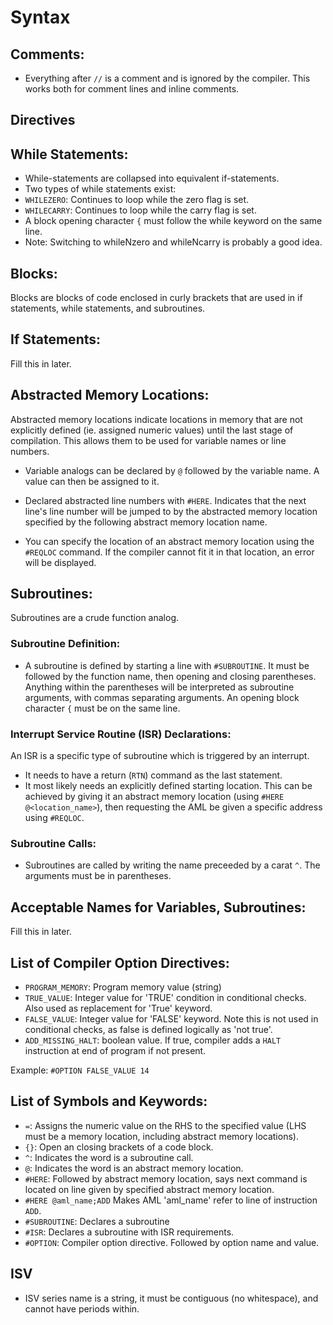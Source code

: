 # Syntax

## Comments:

* Everything after `//` is a comment and is ignored by the compiler. This works both for comment lines and inline comments.

## Directives



## While Statements:

* While-statements are collapsed into equivalent if-statements.
* Two types of while statements exist:
 * `WHILEZERO`: Continues to loop while the zero flag is set.
 * `WHILECARRY`: Continues to loop while the carry flag is set.
* A block opening character `{` must follow the while keyword on the same line.
 * Note: Switching to whileNzero and whileNcarry is probably a good idea.

## Blocks:

Blocks are blocks of code enclosed in curly brackets that are used in if statements, while statements, and subroutines.

## If Statements:

Fill this in later.

## Abstracted Memory Locations:

Abstracted memory locations indicate locations in memory that are not explicitly defined (ie. assigned numeric values) until the last stage of compilation. This allows them to be used for variable names or line numbers.

* Variable analogs can be declared by `@` followed by the variable name. A value can then be assigned to it.

* Declared abstracted line numbers with `#HERE`. Indicates that the next line's line number will be jumped to by the abstracted memory location specified by the following abstract memory location name.

* You can specify the location of an abstract memory location using the `#REQLOC` command. If the compiler cannot fit it in that location, an error will be displayed.

## Subroutines:

Subroutines are a crude function analog.

### Subroutine Definition:

* A subroutine is defined by starting a line with `#SUBROUTINE`. It must be followed by the function name, then opening and closing parentheses. Anything within the parentheses will be interpreted as subroutine arguments, with commas separating arguments. An opening block character `{` must be on the same line.

### Interrupt Service Routine (ISR) Declarations:

An ISR is a specific type of subroutine which is triggered by an interrupt.

* It needs to have a return (`RTN`) command as the last statement.
* It most likely needs an explicitly defined starting location. This can be achieved by giving it an abstract memory location (using `#HERE @<location_name>`), then requesting the AML be given a specific address using `#REQLOC`.

### Subroutine Calls:

* Subroutines are called by writing the name preceeded by a carat `^`. The arguments must be in parentheses.

## Acceptable Names for Variables, Subroutines:

Fill this in later.

## List of Compiler Option Directives:

* `PROGRAM_MEMORY`: Program memory value (string)
* `TRUE_VALUE`: Integer value for 'TRUE' condition in conditional checks. Also used as replacement for 'True' keyword.
* `FALSE_VALUE`: Integer value for 'FALSE' keyword. Note this is not used in conditional checks, as false is defined logically as 'not true'.
* `ADD_MISSING_HALT`: boolean value. If true, compiler adds a `HALT` instruction at end of program if not present.

Example: `#OPTION FALSE_VALUE 14`


## List of Symbols and Keywords:

* `=`: Assigns the numeric value on the RHS to the specified value (LHS must be a memory location, including abstract memory locations).
* `{}`: Open an closing brackets of a code block.
* `^`: Indicates the word is a subroutine call.
* `@`: Indicates the word is an abstract memory location.
* `#HERE`: Followed by abstract memory location, says next command is located on line given by specified abstract memory location.
 * `#HERE @aml_name;ADD` Makes AML 'aml_name' refer to line of instruction `ADD`.
* `#SUBROUTINE`: Declares a subroutine
* `#ISR`: Declares a subroutine with ISR requirements.
* `#OPTION`: Compiler option directive. Followed by option name and value.

## ISV

* ISV series name is a string, it must be contiguous (no whitespace), and cannot have periods within.

